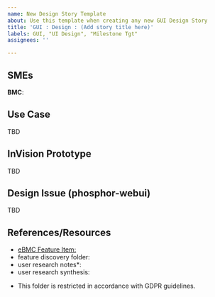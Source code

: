 ```yaml
---
name: New Design Story Template
about: Use this template when creating any new GUI Design Story
title: 'GUI : Design : (Add story title here)'
labels: GUI, "UI Design", "Milestone Tgt"
assignees: ''

---
```


## SMEs
**BMC**:

## Use Case
TBD

## InVision Prototype
TBD

## Design Issue (phosphor-webui)
TBD

## References/Resources
- [eBMC Feature Item: <add item number>](https://ibm.box.com/s/j15ux3yfjycy4or4azbqyhqq11lbya0r)
- feature discovery folder: 
- user research notes*: 
- user research synthesis: 

* This folder is restricted in accordance with GDPR guidelines.
